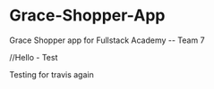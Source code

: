 # Grace-Shopper-App

Grace Shopper app for Fullstack Academy -- Team 7

//Hello - Test


Testing for travis again 